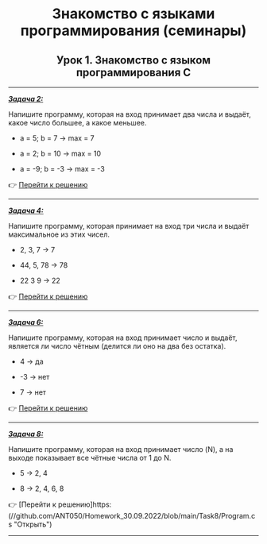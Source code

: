 <center>

# Знакомство с языками программирования (семинары)

## Урок 1. Знакомство с языком программирования С #

</center>

---

<u>***Задача 2:***</u>

 Напишите программу, которая на вход принимает два числа и выдаёт, какое число большее, а какое меньшее.

- a = 5; b = 7 -> max = 7

- a = 2; b = 10 -> max = 10

- a = -9; b = -3 -> max = -3

:point_right: [Перейти к решению](https://github.com/ANT050/Homework_30.09.2022/blob/main/Task2/Program.cs "Открыть")

---

<u>***Задача 4:***</u>

 Напишите программу, которая принимает на вход три числа и выдаёт максимальное из этих чисел.

- 2, 3, 7 -> 7

- 44, 5, 78 -> 78

- 22 3 9 -> 22

:point_right: [Перейти к решению](https://github.com/ANT050/Homework_30.09.2022/blob/main/Task4/Program.cs "Открыть")

---

<u>***Задача 6:***</u>

 Напишите программу, которая на вход принимает число и выдаёт, является ли число чётным (делится ли оно на два без остатка).

- 4 -> да

- -3 -> нет

- 7 -> нет

:point_right: [Перейти к решению](https://github.com/ANT050/Homework_30.09.2022/blob/main/Task6/Program.cs "Открыть")

---

<u>***Задача 8:***</u>

 Напишите программу, которая на вход принимает число (N), а на выходе показывает все чётные числа от 1 до N.

- 5 -> 2, 4

- 8 -> 2, 4, 6, 8

:point_right: [Перейти к решению]https:(//github.com/ANT050/Homework_30.09.2022/blob/main/Task8/Program.cs "Открыть")

---
